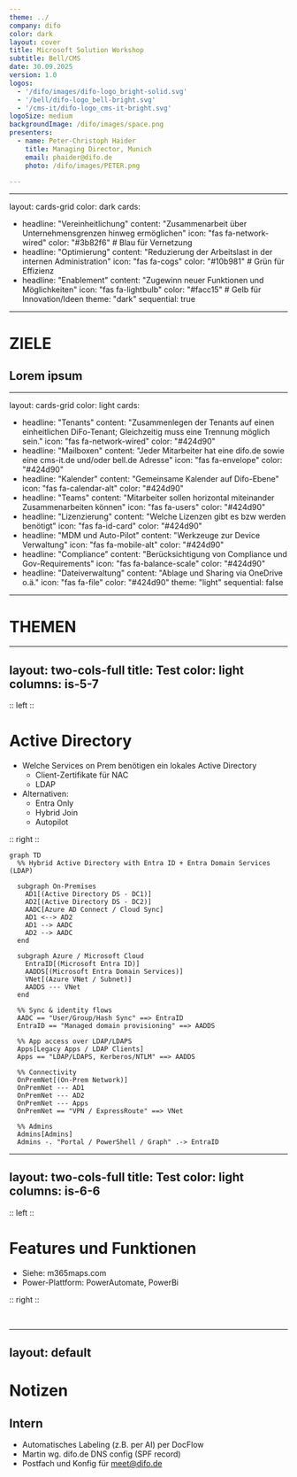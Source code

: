 ```yaml
---
theme: ../
company: difo
color: dark
layout: cover
title: Microsoft Solution Workshop
subtitle: Bell/CMS
date: 30.09.2025
version: 1.0
logos:
  - '/difo/images/difo-logo_bright-solid.svg'
  - '/bell/difo-logo_bell-bright.svg'
  - '/cms-it/difo-logo_cms-it-bright.svg'
logoSize: medium
backgroundImage: /difo/images/space.png
presenters:
  - name: Peter-Christoph Haider
    title: Managing Director, Munich
    email: phaider@difo.de
    photo: /difo/images/PETER.png

---
```



---
layout: cards-grid
color: dark
cards:
  - headline: "Vereinheitlichung"
    content: "Zusammenarbeit über Unternehmensgrenzen hinweg ermöglichen"
    icon: "fas fa-network-wired"
    color: "#3b82f6" # Blau für Vernetzung
  - headline: "Optimierung"
    content: "Reduzierung der Arbeitslast in der internen Administration"
    icon: "fas fa-cogs"
    color: "#10b981" # Grün für Effizienz
  - headline: "Enablement"
    content: "Zugewinn neuer Funktionen und Möglichkeiten"
    icon: "fas fa-lightbulb"
    color: "#facc15" # Gelb für Innovation/Ideen
theme: "dark"
sequential: true
---

# ZIELE
## Lorem ipsum

---
layout: cards-grid
color: light
cards:
  - headline: "Tenants"
    content: "Zusammenlegen der Tenants auf einen einheitlichen DiFo-Tenant; Gleichzeitig muss eine Trennung möglich sein."
    icon: "fas fa-network-wired"
    color: "#424d90"
  - headline: "Mailboxen"
    content: "Jeder Mitarbeiter hat eine difo.de sowie eine cms-it.de und/oder bell.de Adresse"
    icon: "fas fa-envelope"
    color: "#424d90"
  - headline: "Kalender"
    content: "Gemeinsame Kalender auf Difo-Ebene"
    icon: "fas fa-calendar-alt"
    color: "#424d90"
  - headline: "Teams"
    content: "Mitarbeiter sollen horizontal miteinander Zusammenarbeiten können"
    icon: "fas fa-users"
    color: "#424d90"
  - headline: "Lizenzierung"
    content: "Welche Lizenzen gibt es bzw werden benötigt"
    icon: "fas fa-id-card"
    color: "#424d90"
  - headline: "MDM und Auto-Pilot"
    content: "Werkzeuge zur Device Verwaltung"
    icon: "fas fa-mobile-alt"
    color: "#424d90"
  - headline: "Compliance"
    content: "Berücksichtigung von Compliance und Gov-Requirements"
    icon: "fas fa-balance-scale"
    color: "#424d90"
  - headline: "Dateiverwaltung"
    content: "Ablage und Sharing via OneDrive o.ä."
    icon: "fas fa-file"
    color: "#424d90"
theme: "light"
sequential: false
---

# THEMEN

---
layout: two-cols-full
title: Test
color: light
columns: is-5-7
---

:: left ::

# Active Directory

- Welche Services on Prem benötigen ein lokales Active Directory
  - Client-Zertifikate für NAC
  - LDAP
- Alternativen:
  - Entra Only
  - Hybrid Join
  - Autopilot

:: right ::

```mermaid
graph TD
  %% Hybrid Active Directory with Entra ID + Entra Domain Services (LDAP)

  subgraph On-Premises
    AD1[(Active Directory DS - DC1)]
    AD2[(Active Directory DS - DC2)]
    AADC[Azure AD Connect / Cloud Sync]
    AD1 <--> AD2
    AD1 --> AADC
    AD2 --> AADC
  end

  subgraph Azure / Microsoft Cloud
    EntraID[(Microsoft Entra ID)]
    AADDS[(Microsoft Entra Domain Services)]
    VNet[(Azure VNet / Subnet)]
    AADDS --- VNet
  end

  %% Sync & identity flows
  AADC == "User/Group/Hash Sync" ==> EntraID
  EntraID == "Managed domain provisioning" ==> AADDS

  %% App access over LDAP/LDAPS
  Apps[Legacy Apps / LDAP Clients]
  Apps == "LDAP/LDAPS, Kerberos/NTLM" ==> AADDS

  %% Connectivity
  OnPremNet[(On-Prem Network)]
  OnPremNet --- AD1
  OnPremNet --- AD2
  OnPremNet --- Apps
  OnPremNet == "VPN / ExpressRoute" ==> VNet

  %% Admins
  Admins[Admins]
  Admins -. "Portal / PowerShell / Graph" .-> EntraID
```

---
layout: two-cols-full
title: Test
color: light
columns: is-6-6
---

:: left ::

# Features und Funktionen

* Siehe: m365maps.com
* Power-Plattform: PowerAutomate, PowerBi

:: right ::


<img src="/share/Depositphotos_634424958_XL.jpg" class="h-full w-full object-cover" alt="" />

<img src="/share/Depositphotos_664214602_XL.jpg" class="h-full w-full object-cover" alt="" />

---
layout: default
---

# Notizen
## Intern

* Automatisches Labeling (z.B. per AI) per DocFlow
* Martin wg. difo.de DNS config (SPF record)
* Postfach und Konfig für meet@difo.de